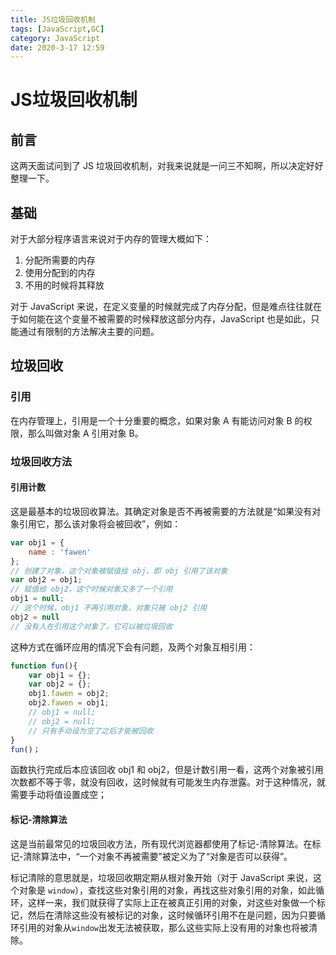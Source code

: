 ```yaml
---
title: JS垃圾回收机制
tags: [JavaScript,GC]
category: JavaScript
date: 2020-3-17 12:59
---
```

# JS垃圾回收机制

## 前言
这两天面试问到了 JS 垃圾回收机制，对我来说就是一问三不知啊，所以决定好好整理一下。

## 基础
对于大部分程序语言来说对于内存的管理大概如下：
 1. 分配所需要的内存
 2. 使用分配到的内存
 3. 不用的时候将其释放

对于 JavaScript 来说，在定义变量的时候就完成了内存分配，但是难点往往就在于如何能在这个变量不被需要的时候释放这部分内存，JavaScript 也是如此，只能通过有限制的方法解决主要的问题。

## 垃圾回收

### 引用
在内存管理上，引用是一个十分重要的概念，如果对象 A 有能访问对象 B 的权限，那么叫做对象 A 引用对象 B。
### 垃圾回收方法
#### 引用计数
这是最基本的垃圾回收算法。其确定对象是否不再被需要的方法就是“如果没有对象引用它，那么该对象将会被回收”，例如：
```javascript
var obj1 = {
    name : 'fawen'
};
// 创建了对象，这个对象被赋值给 obj，即 obj 引用了该对象
var obj2 = obj1;
// 赋值给 obj2，这个时候对象又多了一个引用
obj1 = null;
// 这个时候，obj1 不再引用对象，对象只被 obj2 引用
obj2 = null
// 没有人在引用这个对象了，它可以被垃圾回收
```

这种方式在循环应用的情况下会有问题，及两个对象互相引用：
```javascript
function fun(){
    var obj1 = {};
    var obj2 = {};
    obj1.fawen = obj2;
    obj2.fawen = obj1;
    // obj1 = null;
    // obj2 = null;
    // 只有手动设为空了之后才能被回收
}
fun()；
```
函数执行完成后本应该回收 obj1 和 obj2，但是计数引用一看，这两个对象被引用次数都不等于零，就没有回收，这时候就有可能发生内存泄露。对于这种情况，就需要手动将值设置成空；

#### 标记-清除算法
这是当前最常见的垃圾回收方法，所有现代浏览器都使用了标记-清除算法。在标记-清除算法中，“一个对象不再被需要”被定义为了“对象是否可以获得”。

标记清除的意思就是，垃圾回收期定期从根对象开始（对于 JavaScript 来说，这个对象是 `window`），查找这些对象引用的对象，再找这些对象引用的对象，如此循环，这样一来，我们就获得了实际上正在被真正引用的对象，对这些对象做一个标记，然后在清除这些没有被标记的对象，这时候循环引用不在是问题，因为只要循环引用的对象从`window`出发无法被获取，那么这些实际上没有用的对象也将被清除。